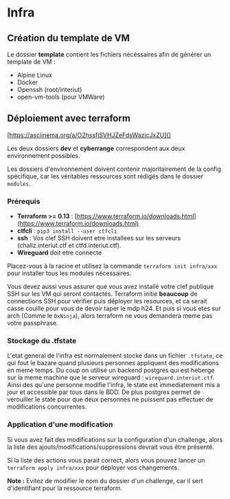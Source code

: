 # Infra

## Création du template de VM

Le dossier **template** contient les fichiers nécéssaires afin de générer un template de VM :
- Alpine Linux
- Docker
- Openssh (root/interiut)
- open-vm-tools (pour VMWare)

## Déploiement avec terraform
[https://asciinema.org/a/O2hssfiSVHJZeFdsWazicJxZU]()

Les deux dossiers **dev** et **cyberrange** correspondent aux deux environnement possibles.

Les dossiers d'environnement doivent contenir majoritairement de la config spécifique, car
les véritables ressources sont rédigés dans le dossier `modules`.

### Prérequis 

- **Terraform >= 0.13** : [https://www.terraform.io/downloads.html](https://www.terraform.io/downloads.html)
- **ctfcli** : `pip3 install --user ctfcli`
- **ssh** : Vos clef SSH doivent etre installees sur les serveurs (challz.interiut.ctf et ctfd.interiut.ctf).
- **Wireguard** doit etre connecte

Placez-vous à la racine et utilisez la commande 
`terraform init infra/xxx` pour installer tous les modules nécessaires.

Vous devez aussi vous assurer que vous avez installé votre clef publique SSH sur les
VM qui seront contactés. Terraform initie **beaucoup** de connections SSH pour vérifier puis
déployer les resources, et ca serait casse couille pour vous de devoir taper le mdp h24. Et puis si vous etes sur arch (Comme le `0xNinja`), alors terraform ne vous demandera meme pas votre passphrase.

### Stockage du .tfstate
L'etat general de l'infra est normalement stocke dans un fichier `.tfstate`, ce qui fout le bazare quand plusieurs personnes appliquent des modifications en meme temps. Du coup on utilise un backend postgres qui est heberge sur la meme machine que le serveur wireguard : `wireguard.interiut.ctf`. Ainsi des qu'une personne modifie l'infra, le state est immediatement mis a jour et accessible par tous dans le BDD. De plus postgres permet de verouiller le state pour que deux personnes ne puissent pas effectuer de modifications concurrentes.

### Application d'une modification
Si vous avez fait des modifications sur la configuration d'un challenge, alors la liste
des ajouts/modifications/suppressions devrait vous être présenté.

Si la liste des actions vous parait correct, alors vous pouvez lancer un `terraform apply infra/xxx`
pour déployer vos changements. 

**Note :** Evitez de modifier le nom du dossier d'un challenge, car il sert d'identifiant pour la ressource terraform.
